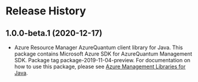 # Release History

## 1.0.0-beta.1 (2020-12-17)

- Azure Resource Manager AzureQuantum client library for Java. This package contains Microsoft Azure SDK for AzureQuantum Management SDK.  Package tag package-2019-11-04-preview. For documentation on how to use this package, please see [Azure Management Libraries for Java](https://aka.ms/azsdk/java/mgmt).